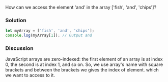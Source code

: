 How can we access the element 'and' in the array ['fish', 'and', 'chips']?

### Solution
```JavaScript
let myArray = ['fish', 'and', 'chips'];
console.log(myArray[1]); // Output and
```

### Discussion
JavaScript arrays are zero-indexed: the first element of an array is at index 0, the second is at index 1, and so on.
So, we use array's name with square brackets and between the brackets we gives the index of element. which we want to access to it.

